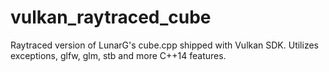 # vulkan_raytraced_cube
Raytraced version of LunarG's cube.cpp shipped with Vulkan SDK. Utilizes exceptions, glfw, glm, stb and more C++14 features.
